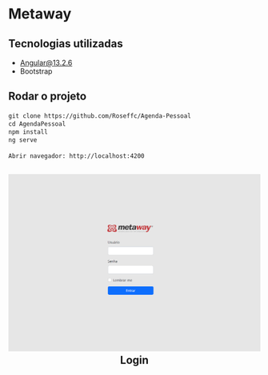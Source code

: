 # Metaway

## Tecnologias utilizadas 
- Angular@13.2.6
- Bootstrap

## Rodar o projeto
```
git clone https://github.com/Roseffc/Agenda-Pessoal
cd AgendaPessoal
npm install 
ng serve

Abrir navegador: http://localhost:4200
```

## <p align="center">![Agenda Pessoal](./src/assets/login-interface.png)<br>Login</p>
